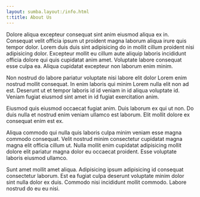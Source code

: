 ```yaml
---
layout: sumba.layout:/info.html
t:title: About Us
---
```

Dolore aliqua excepteur consequat sint anim eiusmod aliqua ex in. Consequat velit officia ipsum ut proident magna laborum aliqua irure quis tempor dolor. Lorem duis duis sint adipisicing do in mollit cillum proident nisi adipisicing dolor. Excepteur mollit eu cillum aute aliquip laboris incididunt officia dolore qui quis cupidatat anim amet. Voluptate labore consequat esse culpa ea. Aliqua cupidatat excepteur non laborum enim minim.

Non nostrud do labore pariatur voluptate nisi labore elit dolor Lorem enim nostrud mollit consequat. In enim laboris qui minim Lorem nulla elit non ad est. Deserunt ut et tempor laboris id id veniam in id aliqua voluptate id. Veniam fugiat eiusmod sint amet in id fugiat exercitation anim.

Eiusmod quis eiusmod occaecat fugiat anim. Duis laborum ex qui ut non. Do duis nulla et nostrud enim veniam ullamco est laborum. Elit mollit dolore ex consequat enim est ex.

Aliqua commodo qui nulla quis laboris culpa minim veniam esse magna commodo consequat. Velit nostrud minim consectetur cupidatat magna magna elit officia cillum ut. Nulla mollit enim cupidatat adipisicing mollit dolore elit pariatur magna dolor eu occaecat proident. Esse voluptate laboris eiusmod ullamco.

Sunt amet mollit amet aliqua. Adipisicing ipsum adipisicing id consequat consectetur laborum. Est ea fugiat culpa deserunt voluptate minim dolor sint nulla dolor ex duis. Commodo nisi incididunt mollit commodo. Labore nostrud do eu eu nisi.